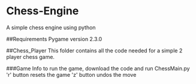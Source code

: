 # Chess-Engine
A simple chess engine using python

##Requirements
Pygame version 2.3.0

##Chess_Player
This folder contains all the code needed for a simple 2 player chess game.

###Game Info
to run the game, download the code and run ChessMain.py
'r' button resets the game
'z' button undos the move
